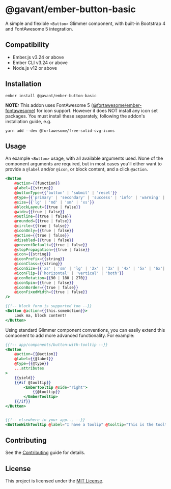 @gavant/ember-button-basic
==============================================================================

A simple and flexible `<Button>` Glimmer component, with built-in Bootstrap 4 and FontAwesome 5 integration.


Compatibility
------------------------------------------------------------------------------

* Ember.js v3.24 or above
* Ember CLI v3.24 or above
* Node.js v12 or above


Installation
------------------------------------------------------------------------------

```
ember install @gavant/ember-button-basic
```

**NOTE:** This addon uses FontAwesome 5 ([@fortawesome/ember-fontawesome](https://github.com/FortAwesome/ember-fontawesome)) for icon support. However it does NOT install any icon set packages. You must install these separately, following the addon's installation guide, e.g.
```
yarn add --dev @fortawesome/free-solid-svg-icons
```


Usage
------------------------------------------------------------------------------

An example `<Button>` usage, with all available arguments used. None of the component arguments are required, but in most cases you'll either want to provide a `@label` and/or `@icon`, or block content, and a click `@action`.

```hbs
<Button
    @action={{function}}
    @label={{string}}
    @buttonType={{'button' | 'submit' | 'reset'}}
    @type={{'primary' | 'secondary' | 'success' | 'info' | 'warning' | 'danger' | 'link' | 'light' | 'dark'}}
    @size={{'lg' | 'md' | 'sm' | 'xs'}}
    @blockLayout={{true | false}}
    @wide={{true | false}}
    @outline={{true | false}}
    @rounded={{true | false}}
    @circle={{true | false}}
    @iconOnly={{true | false}}
    @active={{true | false}}
    @disabled={{true | false}}
    @preventDefault={{true | false}}
    @stopPropagation={{true | false}}
    @icon={{string}}
    @iconPrefix={{string}}
    @iconClass={{string}}
    @iconSize={{'xs' | 'sm' | 'lg' | '2x' | '3x' | '4x' | '5x' | '6x'|  '7x' | '8x' | '9x' | '10x'}}
    @iconFlip={{'horizontal' | 'vertical' | 'both'}}
    @iconRotation={{90 | 180 | 270}}
    @iconSpin={{true | false}}
    @iconBorder={{true | false}}
    @iconFixedWidth={{true | false}}
/>

{{!-- block form is supported too --}}
<Button @action={{this.someAction}}>
    Look ma, block content!
</Button>
```

Using standard Glimmer component conventions, you can easily extend this component to add more advanced functionality. For example:

```hbs
{{!-- app/components/button-with-tooltip --}}
<Button 
    @action={{@action}}
    @label={{@label}} 
    @type={{@type}}
    ...attributes
>
    {{yield}}
    {{#if @tooltip}}
        <EmberTooltip @side="right">
            {{@tooltip}}
        </EmberTooltip>
    {{/if}}
</Button>


{{!-- elsewhere in your app.., --}}
<ButtonWithTooltip @label="I have a toolip" @tooltip="This is the tooltip!" />
```


Contributing
------------------------------------------------------------------------------

See the [Contributing](CONTRIBUTING.md) guide for details.


License
------------------------------------------------------------------------------

This project is licensed under the [MIT License](LICENSE.md).
